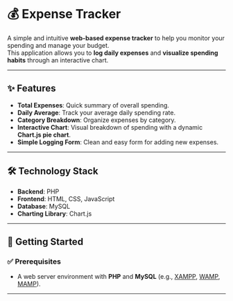 # 💰 Expense Tracker

A simple and intuitive **web-based expense tracker** to help you monitor your spending and manage your budget.  
This application allows you to **log daily expenses** and **visualize spending habits** through an interactive chart.

---

## ✨ Features
- **Total Expenses**: Quick summary of overall spending.  
- **Daily Average**: Track your average daily spending rate.  
- **Category Breakdown**: Organize expenses by category.  
- **Interactive Chart**: Visual breakdown of spending with a dynamic **Chart.js pie chart**.  
- **Simple Logging Form**: Clean and easy form for adding new expenses.  

---

## 🛠 Technology Stack
- **Backend**: PHP  
- **Frontend**: HTML, CSS, JavaScript  
- **Database**: MySQL  
- **Charting Library**: Chart.js  

---

## 🚀 Getting Started

### ✅ Prerequisites
- A web server environment with **PHP** and **MySQL** (e.g., [XAMPP](https://www.apachefriends.org/), [WAMP](https://www.wampserver.com/), [MAMP](https://www.mamp.info/)).

---
